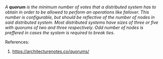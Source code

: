 *A **quorum** is the minimum number of votes that a distributed system has to obtain in order to be allowed to perform an operations like failover. This number is configurable, but should be reflective of the number of nodes in said distributed system. Most distributed systems have sizes of three or five with quorums of two and three respectively. Odd number of nodes is preffered in cases the system is required to break ties.*

References:
1. https://architecturenotes.co/quorums/ 